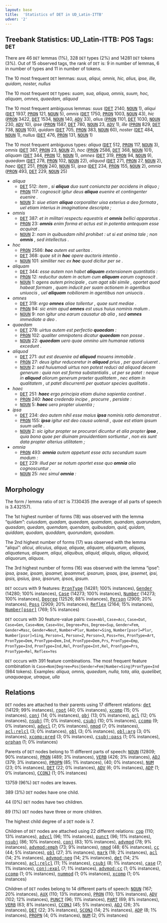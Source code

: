 ```yaml
---
layout: base
title:  'Statistics of DET in UD_Latin-ITTB'
udver: '2'
---
```


## Treebank Statistics: UD_Latin-ITTB: POS Tags: `DET`

There are 46 `DET` lemmas (1%), 328 `DET` types (2%) and 14281 `DET` tokens (3%).
Out of 15 observed tags, the rank of `DET` is: 9 in number of lemmas, 6 in number of types and 11 in number of tokens.

The 10 most frequent `DET` lemmas: <em>suus, aliqui, omnis, hic, alius, ipse, ille, quidam, noster, nullus</em>

The 10 most frequent `DET` types:  <em>suam, sua, aliqua, omnis, suum, hoc, aliquam, omnes, quaedam, aliquod</em>

The 10 most frequent ambiguous lemmas: <em>suus</em> (<tt><a href="la_ittb-pos-DET.html">DET</a></tt> 2140, <tt><a href="la_ittb-pos-NOUN.html">NOUN</a></tt> 1), <em>aliqui</em> (<tt><a href="la_ittb-pos-DET.html">DET</a></tt> 1937, <tt><a href="la_ittb-pos-PRON.html">PRON</a></tt> 121, <tt><a href="la_ittb-pos-NOUN.html">NOUN</a></tt> 5), <em>omnis</em> (<tt><a href="la_ittb-pos-DET.html">DET</a></tt> 1750, <tt><a href="la_ittb-pos-PRON.html">PRON</a></tt> 1003, <tt><a href="la_ittb-pos-NOUN.html">NOUN</a></tt> 43), <em>hic</em> (<tt><a href="la_ittb-pos-PRON.html">PRON</a></tt> 3422, <tt><a href="la_ittb-pos-DET.html">DET</a></tt> 1534, <tt><a href="la_ittb-pos-NOUN.html">NOUN</a></tt> 140, <tt><a href="la_ittb-pos-ADV.html">ADV</a></tt> 33), <em>alius</em> (<tt><a href="la_ittb-pos-PRON.html">PRON</a></tt> 1101, <tt><a href="la_ittb-pos-DET.html">DET</a></tt> 1030, <tt><a href="la_ittb-pos-NOUN.html">NOUN</a></tt> 230, <tt><a href="la_ittb-pos-ADV.html">ADV</a></tt> 10), <em>ipse</em> (<tt><a href="la_ittb-pos-PRON.html">PRON</a></tt> 1587, <tt><a href="la_ittb-pos-DET.html">DET</a></tt> 780, <tt><a href="la_ittb-pos-NOUN.html">NOUN</a></tt> 23, <tt><a href="la_ittb-pos-ADV.html">ADV</a></tt> 1), <em>ille</em> (<tt><a href="la_ittb-pos-PRON.html">PRON</a></tt> 829, <tt><a href="la_ittb-pos-DET.html">DET</a></tt> 738, <tt><a href="la_ittb-pos-NOUN.html">NOUN</a></tt> 103), <em>quidam</em> (<tt><a href="la_ittb-pos-DET.html">DET</a></tt> 705, <tt><a href="la_ittb-pos-PRON.html">PRON</a></tt> 383, <tt><a href="la_ittb-pos-NOUN.html">NOUN</a></tt> 60), <em>noster</em> (<tt><a href="la_ittb-pos-DET.html">DET</a></tt> 484, <tt><a href="la_ittb-pos-NOUN.html">NOUN</a></tt> 1), <em>nullus</em> (<tt><a href="la_ittb-pos-DET.html">DET</a></tt> 476, <tt><a href="la_ittb-pos-PRON.html">PRON</a></tt> 131, <tt><a href="la_ittb-pos-NOUN.html">NOUN</a></tt> 1)

The 10 most frequent ambiguous types:  <em>aliqua</em> (<tt><a href="la_ittb-pos-DET.html">DET</a></tt> 512, <tt><a href="la_ittb-pos-PRON.html">PRON</a></tt> 117, <tt><a href="la_ittb-pos-NOUN.html">NOUN</a></tt> 3), <em>omnis</em> (<tt><a href="la_ittb-pos-DET.html">DET</a></tt> 387, <tt><a href="la_ittb-pos-PRON.html">PRON</a></tt> 23, <tt><a href="la_ittb-pos-NOUN.html">NOUN</a></tt> 2), <em>hoc</em> (<tt><a href="la_ittb-pos-PRON.html">PRON</a></tt> 2586, <tt><a href="la_ittb-pos-DET.html">DET</a></tt> 368, <tt><a href="la_ittb-pos-NOUN.html">NOUN</a></tt> 101), <em>aliquam</em> (<tt><a href="la_ittb-pos-DET.html">DET</a></tt> 344, <tt><a href="la_ittb-pos-PRON.html">PRON</a></tt> 12, <tt><a href="la_ittb-pos-NOUN.html">NOUN</a></tt> 1), <em>omnes</em> (<tt><a href="la_ittb-pos-DET.html">DET</a></tt> 319, <tt><a href="la_ittb-pos-PRON.html">PRON</a></tt> 94, <tt><a href="la_ittb-pos-NOUN.html">NOUN</a></tt> 9), <em>quaedam</em> (<tt><a href="la_ittb-pos-DET.html">DET</a></tt> 278, <tt><a href="la_ittb-pos-PRON.html">PRON</a></tt> 102, <tt><a href="la_ittb-pos-NOUN.html">NOUN</a></tt> 22), <em>aliquod</em> (<tt><a href="la_ittb-pos-DET.html">DET</a></tt> 271, <tt><a href="la_ittb-pos-PRON.html">PRON</a></tt> 27, <tt><a href="la_ittb-pos-NOUN.html">NOUN</a></tt> 2), <em>haec</em> (<tt><a href="la_ittb-pos-DET.html">DET</a></tt> 251, <tt><a href="la_ittb-pos-PRON.html">PRON</a></tt> 240, <tt><a href="la_ittb-pos-NOUN.html">NOUN</a></tt> 5), <em>ipsa</em> (<tt><a href="la_ittb-pos-DET.html">DET</a></tt> 234, <tt><a href="la_ittb-pos-PRON.html">PRON</a></tt> 155, <tt><a href="la_ittb-pos-NOUN.html">NOUN</a></tt> 2), <em>omnia</em> (<tt><a href="la_ittb-pos-PRON.html">PRON</a></tt> 493, <tt><a href="la_ittb-pos-DET.html">DET</a></tt> 229, <tt><a href="la_ittb-pos-NOUN.html">NOUN</a></tt> 25)


* <em>aliqua</em>
  * <tt><a href="la_ittb-pos-DET.html">DET</a></tt> 512: <em>item , si <b>aliqua</b> duo sunt coniuncta per accidens in aliquo ;</em>
  * <tt><a href="la_ittb-pos-PRON.html">PRON</a></tt> 117: <em>cognoscit igitur deus <b>aliqua</b> euenire et contingenter euenire .</em>
  * <tt><a href="la_ittb-pos-NOUN.html">NOUN</a></tt> 3: <em>siue etiam <b>aliqua</b> corporaliter uisa exterius a deo formata , uel etiam interius in imaginatione descripta ;</em>
* <em>omnis</em>
  * <tt><a href="la_ittb-pos-DET.html">DET</a></tt> 387: <em>et in militari respectu equestris et <b>omnis</b> bellici apparatus .</em>
  * <tt><a href="la_ittb-pos-PRON.html">PRON</a></tt> 23: <em><b>omnis</b> enim forma et actus est in potentia antequam esse acquirat .</em>
  * <tt><a href="la_ittb-pos-NOUN.html">NOUN</a></tt> 2: <em>nam in quibusdam nihil prohibet : ut si est anima tale ; non <b>omnis</b> , sed intellectus .</em>
* <em>hoc</em>
  * <tt><a href="la_ittb-pos-PRON.html">PRON</a></tt> 2586: <em><b>hoc</b> autem est ueritas .</em>
  * <tt><a href="la_ittb-pos-DET.html">DET</a></tt> 368: <em>quae sit in <b>hoc</b> opere auctoris intentio .</em>
  * <tt><a href="la_ittb-pos-NOUN.html">NOUN</a></tt> 101: <em>similiter nec ex <b>hoc</b> quod dicitur per se .</em>
* <em>aliquam</em>
  * <tt><a href="la_ittb-pos-DET.html">DET</a></tt> 344: <em>esse autem non habet <b>aliquam</b> extensionem quantitatis :</em>
  * <tt><a href="la_ittb-pos-PRON.html">PRON</a></tt> 12: <em>reducitur autem in actum cum <b>aliquam</b> earum cognoscit .</em>
  * <tt><a href="la_ittb-pos-NOUN.html">NOUN</a></tt> 1: <em>agens autem principale , cum agat sibi simile , oportet quod habeat formam , quam inducit per suam actionem in agentibus uniuocis , uel <b>aliquam</b> nobiliorem in agentibus non uniuocis .</em>
* <em>omnes</em>
  * <tt><a href="la_ittb-pos-DET.html">DET</a></tt> 319: <em>ergo <b>omnes</b> aliae tollentur , quae sunt mediae .</em>
  * <tt><a href="la_ittb-pos-PRON.html">PRON</a></tt> 94: <em>sic enim apud <b>omnes</b> est usus huius nominis malum .</em>
  * <tt><a href="la_ittb-pos-NOUN.html">NOUN</a></tt> 9: <em>non igitur una earum causatur ab alia , sed <b>omnes</b> immediate a deo .</em>
* <em>quaedam</em>
  * <tt><a href="la_ittb-pos-DET.html">DET</a></tt> 278: <em>uirtus autem est perfectio <b>quaedam</b> :</em>
  * <tt><a href="la_ittb-pos-PRON.html">PRON</a></tt> 102: <em>qualiter omnipotens dicatur <b>quaedam</b> non posse .</em>
  * <tt><a href="la_ittb-pos-NOUN.html">NOUN</a></tt> 22: <em><b>quaedam</b> uero quae omnino uim humanae rationis excedunt .</em>
* <em>aliquod</em>
  * <tt><a href="la_ittb-pos-DET.html">DET</a></tt> 271: <em>aut est deuenire ad <b>aliquod</b> mouens immobile .</em>
  * <tt><a href="la_ittb-pos-PRON.html">PRON</a></tt> 27: <em>deus igitur reduceretur in <b>aliquod</b> prius , per quod uiueret .</em>
  * <tt><a href="la_ittb-pos-NOUN.html">NOUN</a></tt> 2: <em>sed huiusmodi uirtus non potest reduci ad aliquod decem generum : quia non est forma substantialis , ut per se patet : neque in <b>aliquod</b> aliorum generum praeter qualitatem , nec etiam in qualitatem , ut patet discurrenti per quatuor species qualitatis .</em>
* <em>haec</em>
  * <tt><a href="la_ittb-pos-DET.html">DET</a></tt> 251: <em><b>haec</b> ergo principia etiam diuina sapientia continet .</em>
  * <tt><a href="la_ittb-pos-PRON.html">PRON</a></tt> 240: <em><b>haec</b> credendo incipe , procurre , persiste :</em>
  * <tt><a href="la_ittb-pos-NOUN.html">NOUN</a></tt> 5: <em><b>haec</b> uero propter uiuentia ;</em>
* <em>ipsa</em>
  * <tt><a href="la_ittb-pos-DET.html">DET</a></tt> 234: <em>deo autem nihil esse maius <b>ipsa</b> nominis ratio demonstrat .</em>
  * <tt><a href="la_ittb-pos-PRON.html">PRON</a></tt> 155: <em><b>ipsa</b> igitur est deo causa uolendi , quae est etiam ipsum suum uelle .</em>
  * <tt><a href="la_ittb-pos-NOUN.html">NOUN</a></tt> 2: <em>sic igitur propter se procurari dicuntur et alia propter <b>ipsa</b> , quia bona quae per diuinam prouidentiam sortiuntur , non eis sunt data propter alterius utilitatem ;</em>
* <em>omnia</em>
  * <tt><a href="la_ittb-pos-PRON.html">PRON</a></tt> 493: <em><b>omnia</b> autem appetunt esse actu secundum suum modum :</em>
  * <tt><a href="la_ittb-pos-DET.html">DET</a></tt> 229: <em>illud per se notum oportet esse quo <b>omnia</b> alia cognoscuntur .</em>
  * <tt><a href="la_ittb-pos-NOUN.html">NOUN</a></tt> 25: <em>nec simul <b>omnia</b> :</em>

## Morphology

The form / lemma ratio of `DET` is 7.130435 (the average of all parts of speech is 3.432157).

The 1st highest number of forms (18) was observed with the lemma “quidam”: <em>cuiusdam, quadam, quaedam, quamdam, quandam, quarundam, quasdam, quedam, quemdam, quendam, quibusdam, quid, quidam, quiddam, quodam, quoddam, quorundam, quosdam</em>.

The 2nd highest number of forms (17) was observed with the lemma “aliqui”: <em>alicui, alicuius, aliqua, aliquae, aliquam, aliquarum, aliquas, aliquatenus, aliquem, aliqui, aliquibus, aliquid, aliquis, aliquo, aliquod, aliquorum, aliquos</em>.

The 3rd highest number of forms (16) was observed with the lemma “ipse”: <em>ipsa, ipsae, ipsam, ipsamet, ipsammet, ipsarum, ipsas, ipse, ipsemet, ipsi, ipsis, ipsius, ipso, ipsorum, ipsos, ipsum</em>.

`DET` occurs with 9 features: <tt><a href="la_ittb-feat-PronType.html">PronType</a></tt> (14281; 100% instances), <tt><a href="la_ittb-feat-Gender.html">Gender</a></tt> (14280; 100% instances), <tt><a href="la_ittb-feat-Case.html">Case</a></tt> (14273; 100% instances), <tt><a href="la_ittb-feat-Number.html">Number</a></tt> (14273; 100% instances), <tt><a href="la_ittb-feat-Degree.html">Degree</a></tt> (12526; 88% instances), <tt><a href="la_ittb-feat-Person.html">Person</a></tt> (2909; 20% instances), <tt><a href="la_ittb-feat-Poss.html">Poss</a></tt> (2909; 20% instances), <tt><a href="la_ittb-feat-Reflex.html">Reflex</a></tt> (2164; 15% instances), <tt><a href="la_ittb-feat-Number-psor.html">Number[psor]</a></tt> (769; 5% instances)

`DET` occurs with 30 feature-value pairs: `Case=Abl`, `Case=Acc`, `Case=Dat`, `Case=Gen`, `Case=Nom`, `Case=Voc`, `Degree=Pos`, `Degree=Sup`, `Gender=Fem`, `Gender=Masc`, `Gender=Neut`, `Number=Plur`, `Number=Sing`, `Number[psor]=Plur`, `Number[psor]=Sing`, `Person=1`, `Person=2`, `Person=3`, `Poss=Yes`, `PronType=Art`, `PronType=Dem`, `PronType=Dem,Ind`, `PronType=Dem,Prs`, `PronType=Emp`, `PronType=Ind`, `PronType=Ind,Rel`, `PronType=Int,Rel`, `PronType=Prs`, `PronType=Rel`, `Reflex=Yes`

`DET` occurs with 391 feature combinations.
The most frequent feature combination is `Case=Nom|Degree=Pos|Gender=Fem|Number=Sing|PronType=Ind` (984 tokens).
Examples: <em>aliqua, omnis, quaedam, nulla, tota, alia, quaelibet, unaquaeque, utraque, ulla</em>


## Relations

`DET` nodes are attached to their parents using 17 different relations: <tt><a href="la_ittb-dep-det.html">det</a></tt> (14129; 99% instances), <tt><a href="la_ittb-dep-root.html">root</a></tt> (40; 0% instances), <tt><a href="la_ittb-dep-xcomp.html">xcomp</a></tt> (15; 0% instances), <tt><a href="la_ittb-dep-conj.html">conj</a></tt> (14; 0% instances), <tt><a href="la_ittb-dep-obj.html">obj</a></tt> (13; 0% instances), <tt><a href="la_ittb-dep-acl.html">acl</a></tt> (12; 0% instances), <tt><a href="la_ittb-dep-nsubj.html">nsubj</a></tt> (11; 0% instances), <tt><a href="la_ittb-dep-csubj.html">csubj</a></tt> (10; 0% instances), <tt><a href="la_ittb-dep-ccomp.html">ccomp</a></tt> (9; 0% instances), <tt><a href="la_ittb-dep-advcl.html">advcl</a></tt> (7; 0% instances), <tt><a href="la_ittb-dep-nmod.html">nmod</a></tt> (7; 0% instances), <tt><a href="la_ittb-dep-acl-relcl.html">acl:relcl</a></tt> (3; 0% instances), <tt><a href="la_ittb-dep-obl.html">obl</a></tt> (3; 0% instances), <tt><a href="la_ittb-dep-obl-arg.html">obl:arg</a></tt> (3; 0% instances), <tt><a href="la_ittb-dep-xcomp-pred.html">xcomp:pred</a></tt> (3; 0% instances), <tt><a href="la_ittb-dep-csubj-pass.html">csubj:pass</a></tt> (1; 0% instances), <tt><a href="la_ittb-dep-orphan.html">orphan</a></tt> (1; 0% instances)

Parents of `DET` nodes belong to 11 different parts of speech: <tt><a href="la_ittb-pos-NOUN.html">NOUN</a></tt> (12809; 90% instances), <tt><a href="la_ittb-pos-PRON.html">PRON</a></tt> (489; 3% instances), <tt><a href="la_ittb-pos-VERB.html">VERB</a></tt> (426; 3% instances), <tt><a href="la_ittb-pos-ADJ.html">ADJ</a></tt> (379; 3% instances), <tt><a href="la_ittb-pos-PROPN.html">PROPN</a></tt> (85; 1% instances),  (40; 0% instances), <tt><a href="la_ittb-pos-NUM.html">NUM</a></tt> (23; 0% instances), <tt><a href="la_ittb-pos-DET.html">DET</a></tt> (22; 0% instances), <tt><a href="la_ittb-pos-ADV.html">ADV</a></tt> (6; 0% instances), <tt><a href="la_ittb-pos-ADP.html">ADP</a></tt> (1; 0% instances), <tt><a href="la_ittb-pos-CCONJ.html">CCONJ</a></tt> (1; 0% instances)

13759 (96%) `DET` nodes are leaves.

389 (3%) `DET` nodes have one child.

44 (0%) `DET` nodes have two children.

89 (1%) `DET` nodes have three or more children.

The highest child degree of a `DET` node is 7.

Children of `DET` nodes are attached using 22 different relations: <tt><a href="la_ittb-dep-cop.html">cop</a></tt> (110; 13% instances), <tt><a href="la_ittb-dep-advcl.html">advcl</a></tt> (96; 11% instances), <tt><a href="la_ittb-dep-punct.html">punct</a></tt> (96; 11% instances), <tt><a href="la_ittb-dep-nsubj.html">nsubj</a></tt> (86; 10% instances), <tt><a href="la_ittb-dep-conj.html">conj</a></tt> (83; 10% instances), <tt><a href="la_ittb-dep-advmod.html">advmod</a></tt> (78; 9% instances), <tt><a href="la_ittb-dep-advmod-emph.html">advmod:emph</a></tt> (73; 9% instances), <tt><a href="la_ittb-dep-nmod.html">nmod</a></tt> (48; 6% instances), <tt><a href="la_ittb-dep-cc.html">cc</a></tt> (44; 5% instances), <tt><a href="la_ittb-dep-obl.html">obl</a></tt> (27; 3% instances), <tt><a href="la_ittb-dep-mark.html">mark</a></tt> (18; 2% instances), <tt><a href="la_ittb-dep-acl.html">acl</a></tt> (14; 2% instances), <tt><a href="la_ittb-dep-advmod-neg.html">advmod:neg</a></tt> (14; 2% instances), <tt><a href="la_ittb-dep-det.html">det</a></tt> (14; 2% instances), <tt><a href="la_ittb-dep-acl-relcl.html">acl:relcl</a></tt> (11; 1% instances), <tt><a href="la_ittb-dep-csubj.html">csubj</a></tt> (8; 1% instances), <tt><a href="la_ittb-dep-case.html">case</a></tt> (7; 1% instances), <tt><a href="la_ittb-dep-conj-expl.html">conj:expl</a></tt> (7; 1% instances), <tt><a href="la_ittb-dep-advmod-cc.html">advmod:cc</a></tt> (1; 0% instances), <tt><a href="la_ittb-dep-ccomp.html">ccomp</a></tt> (1; 0% instances), <tt><a href="la_ittb-dep-nummod.html">nummod</a></tt> (1; 0% instances), <tt><a href="la_ittb-dep-xcomp.html">xcomp</a></tt> (1; 0% instances)

Children of `DET` nodes belong to 14 different parts of speech: <tt><a href="la_ittb-pos-NOUN.html">NOUN</a></tt> (167; 20% instances), <tt><a href="la_ittb-pos-AUX.html">AUX</a></tt> (110; 13% instances), <tt><a href="la_ittb-pos-PRON.html">PRON</a></tt> (110; 13% instances), <tt><a href="la_ittb-pos-ADV.html">ADV</a></tt> (102; 12% instances), <tt><a href="la_ittb-pos-PUNCT.html">PUNCT</a></tt> (96; 11% instances), <tt><a href="la_ittb-pos-PART.html">PART</a></tt> (69; 8% instances), <tt><a href="la_ittb-pos-VERB.html">VERB</a></tt> (63; 8% instances), <tt><a href="la_ittb-pos-CCONJ.html">CCONJ</a></tt> (45; 5% instances), <tt><a href="la_ittb-pos-ADJ.html">ADJ</a></tt> (26; 3% instances), <tt><a href="la_ittb-pos-DET.html">DET</a></tt> (22; 3% instances), <tt><a href="la_ittb-pos-SCONJ.html">SCONJ</a></tt> (14; 2% instances), <tt><a href="la_ittb-pos-ADP.html">ADP</a></tt> (8; 1% instances), <tt><a href="la_ittb-pos-PROPN.html">PROPN</a></tt> (4; 0% instances), <tt><a href="la_ittb-pos-NUM.html">NUM</a></tt> (2; 0% instances)

